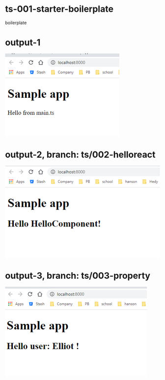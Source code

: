# ts-001-starter-boilerplate
boilerplate


# output-1
![output](output.png)

# output-2, branch: ts/002-helloreact
![output2](output2.png)

# output-3, branch: ts/003-property
![output3](output3.png)
